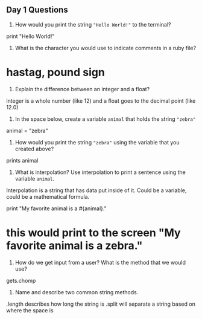## Day 1 Questions

1. How would you print the string `"Hello World!"` to the terminal?

print "Hello World!"

1. What is the character you would use to indicate comments in a ruby file?

# hastag, pound sign

1. Explain the difference between an integer and a float?

integer is a whole number (like 12) and a float goes to the decimal point (like 12.0)

1. In the space below, create a variable `animal` that holds the string `"zebra"`

animal = "zebra"

1. How would you print the string `"zebra"` using the variable that you created above?

prints animal

1. What is interpolation? Use interpolation to print a sentence using the variable `animal`.

Interpolation is a string that has data put inside of it. Could be a variable, could be a mathematical formula.

print "My favorite animal is a #{animal}."
# this would print to the screen "My favorite animal is a zebra."

1. How do we get input from a user? What is the method that we would use?

gets.chomp

1. Name and describe two common string methods.

.length describes how long the string is
.split will separate a string based on where the space is
